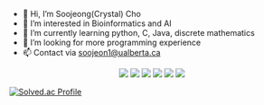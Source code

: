 - 👋 Hi, I’m Soojeong(Crystal) Cho
- 👀 I’m interested in Bioinformatics and AI
- 🌱 I’m currently learning python, C, Java, discrete mathematics  
- 💞️ I’m looking for more programming experience
- 📫 Contact via soojeon1@ualberta.ca

<!---
crystal11111/crystal11111 is a ✨ special ✨ repository because its `README.md` (this file) appears on your GitHub profile.
You can click the Preview link to take a look at your changes.
--->
<div align="center">
	<img src="https://img.shields.io/badge/Python-3776AB?style=flat&logo=Python&logoColor=white" />
	<img src="https://img.shields.io/badge/C-A8B9CC?style=flat&logo=C&logoColor=white" />
	<img src="https://img.shields.io/badge/C++-00599C?style=flat&logo=C++&logoColor=white" />
	<img src="https://img.shields.io/badge/Java-007396?style=flat&logo=Java&logoColor=white" />
	<img src="https://img.shields.io/badge/HTML5-E34F26?style=flat&logo=HTML5&logoColor=white" />
	<img src="https://img.shields.io/badge/CSS3-1572B6?style=flat&logo=CSS3&logoColor=white" />
</div>


[![Solved.ac Profile](http://mazassumnida.wtf/api/v2/generate_badge?boj=crystal031230)](https://solved.ac/crystal031230/)
